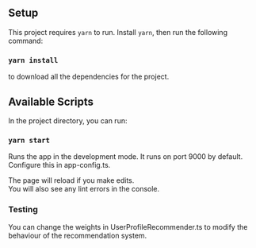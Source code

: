 ## Setup

This project requires `yarn` to run. Install `yarn`, then run the following command:

### `yarn install`

to download all the dependencies for the project.

## Available Scripts

In the project directory, you can run:

### `yarn start`

Runs the app in the development mode. It runs on port 9000 by default.
Configure this in app-config.ts.

The page will reload if you make edits.\
You will also see any lint errors in the console.

### Testing

You can change the weights in UserProfileRecommender.ts to modify the behaviour of the recommendation system.
